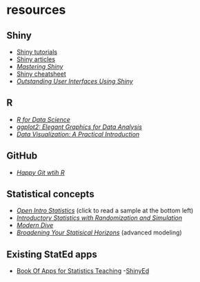 # resources

## Shiny 

- [Shiny tutorials](https://shiny.rstudio.com/tutorial/)
- [Shiny articles](https://shiny.rstudio.com/articles/)
- [*Mastering Shiny*](https://mastering-shiny.org/)
- [Shiny cheatsheet](https://shiny.rstudio.com/images/shiny-cheatsheet.pdf)
- [*Outstanding User Interfaces Using Shiny*](https://divadnojnarg.github.io/outstanding-shiny-ui/)

## R 
- [*R for Data Science*](https://r4ds.had.co.nz/)
- [*ggplot2: Elegant Graphics for Data Analysis*](https://ggplot2-book.org/)
- [*Data Visualization: A Practical Introduction*](https://socviz.co/)

## GitHub

- [*Happy Git wtih R*](https://happygitwithr.com/)

## Statistical concepts
- [*Open Intro Statistics*](https://leanpub.com/openintro-statistics) (click to read a sample at the bottom left)
- [*Introductory Statistics with Randomization and Simulation*](https://drive.google.com/file/d/0B-DHaDEbiOGkRHNndUlBaHVmaGM/edit)
- [*Modern Dive*](https://moderndive.com/)
- [*Broadening Your Statisical Horizons*](https://bookdown.org/roback/bookdown-bysh/) (advanced modeling)

## Existing StatEd apps 
- [Book Of Apps for Statistics Teaching](https://sites.psu.edu/shinyapps/)
-[ShinyEd](http://www2.stat.duke.edu/~mc301/shinyed/)
